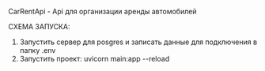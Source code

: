 CarRentApi - Api для организации аренды автомобилей



СХЕМА ЗАПУСКА:
1) Запустить сервер для posgres и записать данные для подключения в папку .env 
2) Запустить проект: uvicorn main:app --reload
